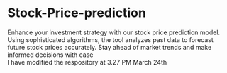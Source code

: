 # Stock-Price-prediction
Enhance your investment strategy with our stock price prediction model. Using sophisticated algorithms, the tool analyzes past data to forecast future stock prices accurately. Stay ahead of market trends and make informed decisions with ease
<br>
I have modified the respository at 3.27 PM March 24th
